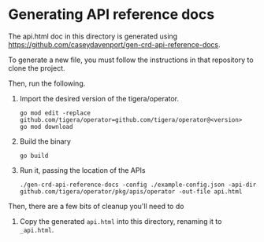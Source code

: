 # Generating API reference docs

The api.html doc in this directory is generated using https://github.com/caseydavenport/gen-crd-api-reference-docs.

To generate a new file, you must follow the instructions in that repository to clone the project.

Then, run the following.

1. Import the desired version of the tigera/operator.

   ```
   go mod edit -replace github.com/tigera/operator=github.com/tigera/operator@<version>
   go mod download
   ```

1. Build the binary

   ```
   go build
   ```

1. Run it, passing the location of the APIs

   ```
   ./gen-crd-api-reference-docs -config ./example-config.json -api-dir github.com/tigera/operator/pkg/apis/operator -out-file api.html
   ```

Then, there are a few bits of cleanup you'll need to do

1. Copy the generated `api.html` into this directory, renaming it to `_api.html`.
